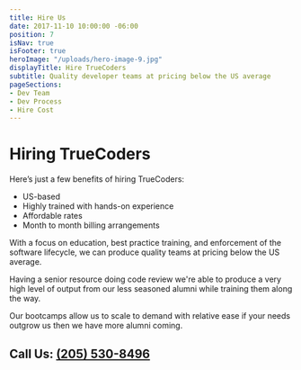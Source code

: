 ```yaml
---
title: Hire Us
date: 2017-11-10 10:00:00 -06:00
position: 7
isNav: true
isFooter: true
heroImage: "/uploads/hero-image-9.jpg"
displayTitle: Hire TrueCoders
subtitle: Quality developer teams at pricing below the US average
pageSections:
- Dev Team
- Dev Process
- Hire Cost
---
```


# Hiring TrueCoders

Here’s just a few benefits of hiring TrueCoders:

* US-based
* Highly trained with hands-on experience
* Affordable rates
* Month to month billing arrangements

With a focus on education, best practice training, and enforcement of the software lifecycle,  we can produce quality teams at pricing below the US average.

Having a senior resource doing code review we're able to produce a very high level of output from our less seasoned alumni while training them along the way.

Our bootcamps allow us to scale to demand with relative ease if your needs outgrow us then we have more alumni coming.

## Call Us: [(205) 530-8496](tel:12055308496)